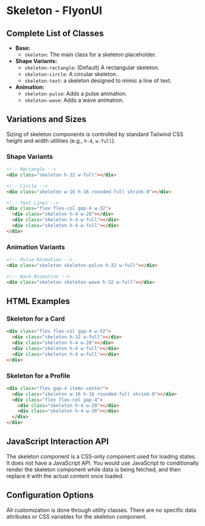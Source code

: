 # Skeleton - FlyonUI

## Complete List of Classes
- **Base:**
  - `skeleton`: The main class for a skeleton placeholder.
- **Shape Variants:**
  - `skeleton-rectangle`: (Default) A rectangular skeleton.
  - `skeleton-circle`: A circular skeleton.
  - `skeleton-text`: a skeleton designed to mimic a line of text.
- **Animation:**
  - `skeleton-pulse`: Adds a pulse animation.
  - `skeleton-wave`: Adds a wave animation.

## Variations and Sizes
Sizing of skeleton components is controlled by standard Tailwind CSS height and width utilities (e.g., `h-4`, `w-full`).

### Shape Variants
```html
<!-- Rectangle -->
<div class="skeleton h-32 w-full"></div>

<!-- Circle -->
<div class="skeleton w-16 h-16 rounded-full shrink-0"></div>

<!-- Text Lines -->
<div class="flex flex-col gap-4 w-52">
  <div class="skeleton h-4 w-28"></div>
  <div class="skeleton h-4 w-full"></div>
  <div class="skeleton h-4 w-full"></div>
</div>
```

### Animation Variants
```html
<!-- Pulse Animation -->
<div class="skeleton skeleton-pulse h-32 w-full"></div>

<!-- Wave Animation -->
<div class="skeleton skeleton-wave h-32 w-full"></div>
```

## HTML Examples

### Skeleton for a Card
```html
<div class="flex flex-col gap-4 w-52">
  <div class="skeleton h-32 w-full"></div>
  <div class="skeleton h-4 w-28"></div>
  <div class="skeleton h-4 w-full"></div>
  <div class="skeleton h-4 w-full"></div>
</div>
```

### Skeleton for a Profile
```html
<div class="flex gap-4 items-center">
  <div class="skeleton w-16 h-16 rounded-full shrink-0"></div>
  <div class="flex flex-col gap-4">
    <div class="skeleton h-4 w-20"></div>
    <div class="skeleton h-4 w-28"></div>
  </div>
</div>
```

## JavaScript Interaction API
The skeleton component is a CSS-only component used for loading states. It does not have a JavaScript API. You would use JavaScript to conditionally render the skeleton component while data is being fetched, and then replace it with the actual content once loaded.

## Configuration Options
All customization is done through utility classes. There are no specific data attributes or CSS variables for the skeleton component.